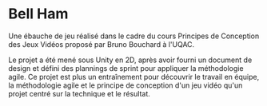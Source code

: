# Bell Ham

Une ébauche de jeu réalisé dans le cadre du cours Principes de Conception des Jeux Vidéos proposé par Bruno Bouchard à l'UQAC.

Le projet a été mené sous Unity en 2D, après avoir fourni un document de design et défini des plannings de sprint pour appliquer la méthodologie agile. Ce projet est plus un entraînement pour découvrir le travail en équipe, la méthodologie agile et le principe de conception d'un jeu vidéo qu'un projet centré sur la technique et le résultat.
